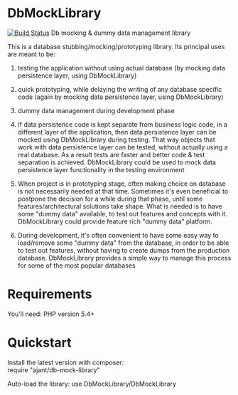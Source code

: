 DbMockLibrary
==================
[![Build Status](https://travis-ci.org/ajant/DbMockLibrary.svg?branch=master)](https://travis-ci.org/ajant/DbMockLibrary)
Db mocking & dummy data management library

This is a database stubbing/mocking/prototyping library. Its principal uses are meant to be:
1. testing the application without using actual database (by mocking data persistence layer, using DbMockLibrary)
2. quick prototyping, while delaying the writing of any database specific code (again by mocking data persistence layer, using DbMockLibrary)
3. dummy data management during development phase

1. If data persistence code is kept separate from business logic code, in a different layer of the application, then data persistence layer can
be mocked using DbMockLibrary during testing. That way objects that work with data persistence layer can be tested, without actually using a
real database. As a result tests are faster and better code & test separation is achieved. DbMockLibrary could be used to mock data persistence
layer functionality in the testing environment

2. When project is in prototyping stage, often making choice on database is not necessarily needed at that time. Sometimes it's even beneficial
to postpone the decision for a while during that phase, until some features/architectural solutions take shape. What is needed is to have some
"dummy data" available, to test out features and concepts with it. DbMockLibrary could provide feature rich "dummy data" platform.

3. During development, it's often convenient to have some easy way to load/remove some "dummy data" from the database, in order to be able to
test out features, without having to create dumps from the production database. DbMockLibrary provides a simple way to manage this process for
some of the most popular databases

Requirements
============

You'll need: PHP version 5.4+

Quickstart
==========
Install the latest version with composer:<br/>
require "ajant/db-mock-library"

Auto-load the library:
use DbMockLibrary/DbMockLibrary

